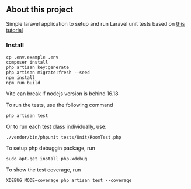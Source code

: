 ## About this project

Simple laravel application to setup and run Laravel unit tests based on [this tutorial](https://betterstack.com/community/guides/testing/laravel-unit-testing/)

### Install

```
cp .env.example .env
composer install
php artisan key:generate
php artisan migrate:fresh --seed
npm install
npm run build
```

Vite can break if nodejs version is behind 16.18

To run the tests, use the following command

```
php artisan test
```


Or to run each test class individually, use:

```
./vendor/bin/phpunit tests/Unit/RoomTest.php
```

To setup php debuggin package, run 

```
sudo apt-get install php-xdebug
```

To show the test coverage, run 

```
XDEBUG_MODE=coverage php artisan test --coverage
```